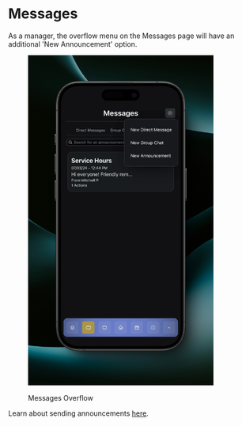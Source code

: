 # Messages

As a manager, the overflow menu on the Messages page will have an additional 'New Announcement' option.

<figure><img src="../.gitbook/assets/messages overflow.png" alt="" width="375"><figcaption><p>Messages Overflow</p></figcaption></figure>

Learn about sending announcements [here](sending-announcements.md).
